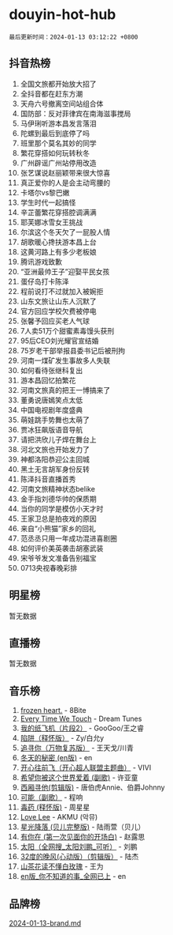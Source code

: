 # douyin-hot-hub

`最后更新时间：2024-01-13 03:12:22 +0800`

## 抖音热榜

1. 全国文旅都开始放大招了
1. 全抖音都在赶东方潮
1. 天舟六号撤离空间站组合体
1. 国防部：反对菲律宾在南海滋事搅局
1. 马伊琍听游本昌发言落泪
1. 陀螺到最后到底停了吗
1. 班里那个莫名其妙的同学
1. 繁花穿搭如何玩转秋冬
1. 广州辟谣广州站停用改造
1. 张艺谋说赵丽颖带来很大惊喜
1. 真正爱你的人是会主动弯腰的
1. 卡塔尔vs黎巴嫩
1. 学生时代一起搞怪
1. 辛芷蕾繁花穿搭腔调满满
1. 耶芙娜冰雪女王挑战
1. 尔滨这个冬天欠了一屁股人情
1. 胡歌暖心搀扶游本昌上台
1. 这黄河路上有多少老板娘
1. 腾讯游戏致歉
1. “亚洲最帅王子”迎娶平民女孩
1. 蛋仔岛打卡陈泽
1. 程前说打不过就加入被婉拒
1. 山东文旅让山东人沉默了
1. 官方回应学校欠费被停电
1. 张馨予回应买老人气球
1. 7人卖51万个甜蜜素毒馒头获刑
1. 95后CEO刘光耀官宣结婚
1. 75岁老干部举报县委书记后被刑拘
1. 河南一煤矿发生事故多人失联
1. 如何看待张继科复出
1. 游本昌回忆拍繁花
1. 河南文旅真的把王一博搞来了
1. 董勇说唐嫣笑点太低
1. 中国电视剧年度盛典
1. 萌娃跳手势舞也太萌了
1. 贾冰狂飙版语音导航
1. 请把洪欣儿子焊在舞台上
1. 河北文旅也开始发力了
1. 神都洛阳恭迎公主回城
1. 黑土无言胡军身份反转
1. 陈泽抖音直播首秀
1. 河南文旅精神状态belike
1. 金手指刘德华帅的保质期
1. 当你的同学是模仿小天才时
1. 王家卫总是拍夜戏的原因
1. 来自“小熊猫”家乡的回礼
1. 范丞丞只用一年成功混进喜剧圈
1. 如何评价美英袭击胡塞武装
1. 宋爷爷发文准备告别福宝
1. 0713央视春晚彩排

## 明星榜

暂无数据

## 直播榜

暂无数据

## 音乐榜

1. [frozen heart.](https://sf86-cdn-tos.douyinstatic.com/obj/tos-cn-ve-2774/oIIWJfyjIACZA9zQMtnJ6hQQhFC4vhCupoRBsO) - 8Bite
1. [Every Time We Touch](https://sf86-cdn-tos.douyinstatic.com/obj/tos-cn-ve-2774/ogN6lUKQeBBfEVhIOMikG1CcJjugxk1tztZyhP) - Dream Tunes
1. [我的纸飞机（片段2）](https://sf6-cdn-tos.douyinstatic.com/obj/tos-cn-ve-2774/oM2ZrKcg2CD5AeRB2gkeXOFB1IxAGJdZPazYHf) - GooGoo/王之睿
1. [陷阱（释怀版）](https://sf6-cdn-tos.douyinstatic.com/obj/tos-cn-ve-2774/oE8C21LeZrzKLDFfQYgMzx4GAIHageG5IzayY7) - Zy/白允y
1. [追寻你（万物复苏版）](https://sf6-cdn-tos.douyinstatic.com/obj/tos-cn-ve-2774/oYeAZJsbjIDit9APmBg8u6uDUQnHmoCf3gbo74) - 王天戈/川青
1. [冬天的秘密 (en版)](https://sf6-cdn-tos.douyinstatic.com/obj/tos-cn-ve-2774/okIuMHDdzyf3FjGK4Lphe1vfHcQaPIHAg0Z4CR) - en
1. [开心往前飞（开心超人联盟主题曲）](https://sf86-cdn-tos.douyinstatic.com/obj/tos-cn-ve-2774/9d8fb7c82cf1421fb93a9fe925275e0a) - VIVI
1. [希望你被这个世界爱着 (副歌)](https://sf3-cdn-tos.douyinstatic.com/obj/tos-cn-ve-2774/oUHCmWQfZlE3QQBKBeD8rCFLpJzPgCpImhsxMt) - 许亚童
1. [西厢寻他(剪辑版)](https://sf3-cdn-tos.douyinstatic.com/obj/tos-cn-ve-2774/oUsAVfAQKlRNxEv5qxvIB8o5qmIWUcXbzJKJhw) - 唐伯虎Annie、伯爵Johnny
1. [可能（副歌）](https://sf86-cdn-tos.douyinstatic.com/obj/tos-cn-ve-2774/cde1731888894259b333569393c2fb51) - 程响
1. [毒药 (释怀版)](https://sf6-cdn-tos.douyinstatic.com/obj/tos-cn-ve-2774/oYILMEAzspdZBIzy4frJNB8ZHPHWAhiwowd4Ad) - 周星星
1. [Love Lee](https://sf6-cdn-tos.douyinstatic.com/obj/tos-cn-ve-2774/o05GbkJGbCBTdDnMtB0fwOYgkeZp23vrWQDQBS) - AKMU (악뮤)
1. [星光降落 (贝儿完整版)](https://sf3-cdn-tos.douyinstatic.com/obj/tos-cn-ve-2774/okwB9hAwyAtsFFkFBzAX1hOOfQuIoMNs0W2Mwr) - 陆雨萱（贝儿）
1. [有你在 (第一次见面你的开场白)](https://sf86-cdn-tos.douyinstatic.com/obj/tos-cn-ve-2774/oAthrQ3ClJBfI57uBoFEgNDYtNCZ0TSYQQfxQ0) - 赵露思
1. [太阳（全网搜_太阳刘鹏_可听）](https://sf86-cdn-tos.douyinstatic.com/obj/tos-cn-ve-2774/ogWbyIQnlBFImVbeDocRdCIYtBHlbJXgfZMvgz) - 刘鹏
1. [32度的晚风(心动版）（剪辑版）](https://sf86-cdn-tos.douyinstatic.com/obj/tos-cn-ve-2774/owNyabsyWdzUulxhoJfK8IBXgp0UMQAHpvGh2B) - 陆杰
1. [山茶花读不懂白玫瑰](https://sf6-cdn-tos.douyinstatic.com/obj/tos-cn-ve-2774/osfn8B7DktrRHEPJgPCfDbw7QDQEkwC16BxZg9) - 王为
1. [en版_你不知道的事_全网已上](https://sf86-cdn-tos.douyinstatic.com/obj/tos-cn-ve-2774/o4QbYLDezHUtFyDKdF9XfmPhIewaqEQAggj6Cb) - en

## 品牌榜

[2024-01-13-brand.md](2024-01-13-brand.md)

